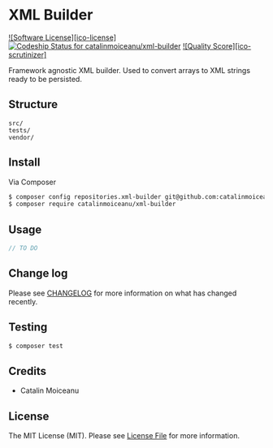 # XML Builder

[![Software License][ico-license]](LICENSE.md)
[![Codeship Status for catalinmoiceanu/xml-builder](https://app.codeship.com/projects/233cebe0-6cc5-0136-1227-1233fefc9b77/status?branch=master)](https://app.codeship.com/projects/298521)
[![Quality Score][ico-scrutinizer]](https://scrutinizer-ci.com/g/catalinmoiceanu/xml-builder/badges/quality-score.png?b=master)

Framework agnostic XML builder. Used to convert arrays to XML strings ready to be persisted.

## Structure

```  
src/
tests/
vendor/
```

## Install

Via Composer

``` bash
$ composer config repositories.xml-builder git@github.com:catalinmoiceanu/xml-builder.git
$ composer require catalinmoiceanu/xml-builder
```

## Usage

``` php
// TO DO
```

## Change log

Please see [CHANGELOG](CHANGELOG.md) for more information on what has changed recently.

## Testing

``` bash
$ composer test
```

## Credits

- Catalin Moiceanu

## License

The MIT License (MIT). Please see [License File](LICENSE.md) for more information.